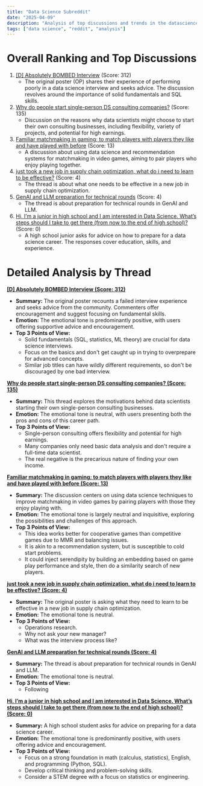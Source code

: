 ```yaml
---
title: "Data Science Subreddit"
date: "2025-04-09"
description: "Analysis of top discussions and trends in the datascience subreddit"
tags: ["data science", "reddit", "analysis"]
---
```


# Overall Ranking and Top Discussions
1.  [[D] Absolutely BOMBED Interview](https://www.reddit.com/r/datascience/comments/1juo7ue/absolutely_bombed_interview/) (Score: 312)
    *  The original poster (OP) shares their experience of performing poorly in a data science interview and seeks advice. The discussion revolves around the importance of solid fundamentals and SQL skills.
2.  [Why do people start single-person DS consulting companies?](https://www.reddit.com/r/datascience/comments/1juvg60/why_do_people_start_singleperson_ds_consulting/) (Score: 135)
    *   Discussion on the reasons why data scientists might choose to start their own consulting businesses, including flexibility, variety of projects, and potential for high earnings.
3.  [Familiar matchmaking in gaming; to match players with players they like and have played with before](https://www.reddit.com/r/datascience/comments/1juzclh/familiar_matchmaking_in_gaming_to_match_players/) (Score: 13)
    *   A discussion about using data science and recommendation systems for matchmaking in video games, aiming to pair players who enjoy playing together.
4.  [just took a new job in supply chain optimization, what do i need to learn to be effective?](https://www.reddit.com/r/datascience/comments/1jvav77/just_took_a_new_job_in_supply_chain_optimization/) (Score: 4)
    *   The thread is about what one needs to be effective in a new job in supply chain optimization.
5.  [GenAI and LLM preparation for technical rounds](https://www.reddit.com/r/datascience/comments/1jvcz3t/genai_and_llm_preparation_for_technical_rounds/) (Score: 4)
    *   The thread is about preparation for technical rounds in GenAI and LLM.
6.  [Hi, I’m a junior in high school and I am interested in Data Science. What’s steps should I take to get there (from now to the end of high school)?](https://i.redd.it/o565hwzk2tte1.jpeg) (Score: 0)
    *   A high school junior asks for advice on how to prepare for a data science career. The responses cover education, skills, and experience.

# Detailed Analysis by Thread
**[ [D] Absolutely BOMBED Interview (Score: 312)](https://www.reddit.com/r/datascience/comments/1juo7ue/absolutely_bombed_interview/)**
*   **Summary:** The original poster recounts a failed interview experience and seeks advice from the community. Commenters offer encouragement and suggest focusing on fundamental skills.
*   **Emotion:** The emotional tone is predominantly positive, with users offering supportive advice and encouragement.
*   **Top 3 Points of View:**
    *   Solid fundamentals (SQL, statistics, ML theory) are crucial for data science interviews.
    *   Focus on the basics and don't get caught up in trying to overprepare for advanced concepts.
    *   Similar job titles can have wildly different requirements, so don't be discouraged by one bad interview.

**[Why do people start single-person DS consulting companies? (Score: 135)](https://www.reddit.com/r/datascience/comments/1juvg60/why_do_people_start_singleperson_ds_consulting/)**
*   **Summary:** This thread explores the motivations behind data scientists starting their own single-person consulting businesses.
*   **Emotion:** The emotional tone is neutral, with users presenting both the pros and cons of this career path.
*   **Top 3 Points of View:**
    *   Single-person consulting offers flexibility and potential for high earnings.
    *   Many companies only need basic data analysis and don't require a full-time data scientist.
    *   The real negative is the precarious nature of finding your own income.

**[Familiar matchmaking in gaming; to match players with players they like and have played with before (Score: 13)](https://www.reddit.com/r/datascience/comments/1juzclh/familiar_matchmaking_in_gaming_to_match_players/)**
*   **Summary:**  The discussion centers on using data science techniques to improve matchmaking in video games by pairing players with those they enjoy playing with.
*   **Emotion:** The emotional tone is largely neutral and inquisitive, exploring the possibilities and challenges of this approach.
*   **Top 3 Points of View:**
    *   This idea works better for cooperative games than competitive games due to MMR and balancing issues.
    *   It is akin to a recommendation system, but is susceptible to cold start problems.
    *   It could inject serendipity by building an embedding based on game play performance and style, then do a similarity search of new players.

**[just took a new job in supply chain optimization, what do i need to learn to be effective? (Score: 4)](https://www.reddit.com/r/datascience/comments/1jvav77/just_took_a_new_job_in_supply_chain_optimization/)**
*   **Summary:**  The original poster is asking what they need to learn to be effective in a new job in supply chain optimization.
*   **Emotion:** The emotional tone is neutral.
*   **Top 3 Points of View:**
    *   Operations research.
    *   Why not ask your new manager?
    *   What was the interview process like?

**[GenAI and LLM preparation for technical rounds (Score: 4)](https://www.reddit.com/r/datascience/comments/1jvcz3t/genai_and_llm_preparation_for_technical_rounds/)**
*   **Summary:** The thread is about preparation for technical rounds in GenAI and LLM.
*   **Emotion:** The emotional tone is neutral.
*   **Top 3 Points of View:**
    *   Following

**[Hi, I’m a junior in high school and I am interested in Data Science. What’s steps should I take to get there (from now to the end of high school)? (Score: 0)](https://i.redd.it/o565hwzk2tte1.jpeg)**
*   **Summary:** A high school student asks for advice on preparing for a data science career.
*   **Emotion:** The emotional tone is predominantly positive, with users offering advice and encouragement.
*   **Top 3 Points of View:**
    *   Focus on a strong foundation in math (calculus, statistics), English, and programming (Python, SQL).
    *   Develop critical thinking and problem-solving skills.
    *   Consider a STEM degree with a focus on statistics or engineering.
